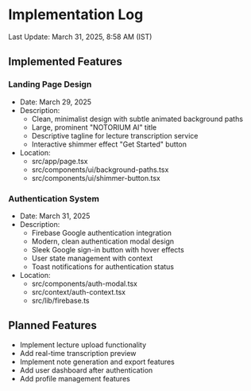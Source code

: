 # Implementation Log

Last Update: March 31, 2025, 8:58 AM (IST)

## Implemented Features

### Landing Page Design
- Date: March 29, 2025
- Description: 
  - Clean, minimalist design with subtle animated background paths
  - Large, prominent "NOTORIUM AI" title
  - Descriptive tagline for lecture transcription service
  - Interactive shimmer effect "Get Started" button
- Location: 
  - src/app/page.tsx
  - src/components/ui/background-paths.tsx
  - src/components/ui/shimmer-button.tsx

### Authentication System
- Date: March 31, 2025
- Description:
  - Firebase Google authentication integration
  - Modern, clean authentication modal design
  - Sleek Google sign-in button with hover effects
  - User state management with context
  - Toast notifications for authentication status
- Location:
  - src/components/auth-modal.tsx
  - src/context/auth-context.tsx
  - src/lib/firebase.ts

## Planned Features
- Implement lecture upload functionality
- Add real-time transcription preview
- Implement note generation and export features
- Add user dashboard after authentication
- Add profile management features